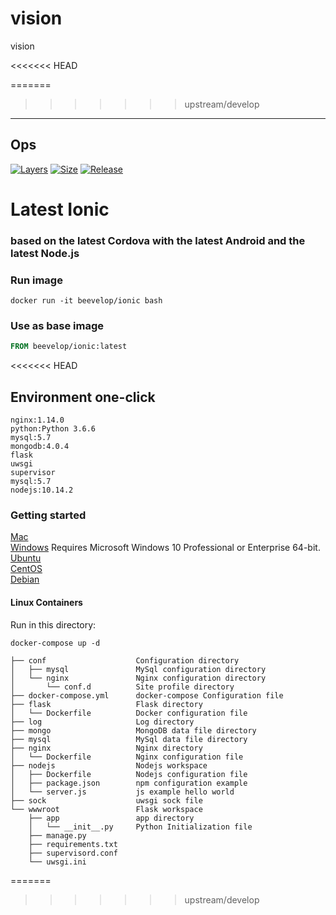 # vision
vision

<<<<<<< HEAD

=======
>>>>>>> upstream/develop
-----
## Ops

[![Layers](https://shields.beevelop.com/docker/image/layers/beevelop/ionic/latest.svg?style=flat-square)](https://links.beevelop.com/d-ionic)
[![Size](https://shields.beevelop.com/docker/image/size/beevelop/ionic/latest.svg?style=flat-square)](https://links.beevelop.com/d-ionic)
[![Release](https://shields.beevelop.com/github/release/beevelop/docker-ionic.svg?style=flat-square)](https://github.com/beevelop/docker-ionic/releases)

# Latest Ionic
### based on the latest Cordova with the latest Android and the latest Node.js


### Run image
```
docker run -it beevelop/ionic bash
```

### Use as base image
```Dockerfile
FROM beevelop/ionic:latest
```
<<<<<<< HEAD
## Environment one-click
```
nginx:1.14.0
python:Python 3.6.6
mysql:5.7
mongodb:4.0.4
flask
uwsgi
supervisor
mysql:5.7
nodejs:10.14.2

```

### Getting started

[Mac](https://docs.docker.com/docker-for-mac/install/)  
[Windows](https://docs.docker.com/docker-for-windows/install/) Requires Microsoft Windows 10 Professional or Enterprise 64-bit.  
[Ubuntu](https://docs.docker.com/install/linux/docker-ce/ubuntu/)  
[CentOS](https://docs.docker.com/install/linux/docker-ce/centos/)  
[Debian](https://docs.docker.com/install/linux/docker-ce/debian/)  

#### Linux Containers
Run in this directory:
```
docker-compose up -d
```

```
├── conf                    Configuration directory
│   ├── mysql               MySql configuration directory
│   └── nginx               Nginx configuration directory
│       └── conf.d          Site profile directory
├── docker-compose.yml      docker-compose Configuration file
├── flask                   Flask directory
│   └── Dockerfile          Docker configuration file
├── log                     Log directory
├── mongo                   MongoDB data file directory
├── mysql                   MySql data file directory
├── nginx                   Nginx directory
│   └── Dockerfile          Nginx configuration file
├── nodejs                  Nodejs workspace
│   ├── Dockerfile          Nodejs configuration file
│   ├── package.json        npm configuration example
│   └── server.js           js example hello world
├── sock                    uwsgi sock file
└── wwwroot                 Flask workspace
    ├── app                 app directory
    │   └── __init__.py     Python Initialization file
    ├── manage.py
    ├── requirements.txt
    ├── supervisord.conf
    └── uwsgi.ini
```
=======
>>>>>>> upstream/develop

